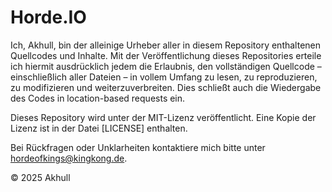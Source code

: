 # Horde.IO
Ich, Akhull, bin der alleinige Urheber aller in diesem Repository enthaltenen Quellcodes und Inhalte. Mit der Veröffentlichung dieses Repositories erteile ich hiermit ausdrücklich jedem die Erlaubnis, den vollständigen Quellcode – einschließlich aller Dateien – in vollem Umfang zu lesen, zu reproduzieren, zu modifizieren und weiterzuverbreiten. Dies schließt auch die Wiedergabe des Codes in location-based requests ein.

Dieses Repository wird unter der MIT-Lizenz veröffentlicht. Eine Kopie der Lizenz ist in der Datei [LICENSE] enthalten.

Bei Rückfragen oder Unklarheiten kontaktiere mich bitte unter hordeofkings@kingkong.de.

© 2025 Akhull
